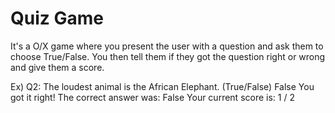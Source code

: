# Quiz Game

It's a O/X game where you present the user with a question and ask them to choose True/False.
You then tell them if they got the question right or wrong and give them a score.

Ex)
Q2: The loudest animal is the African Elephant. (True/False) False
You got it right!
The correct answer was: False
Your current score is: 1 / 2


